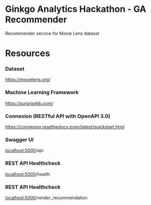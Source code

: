 # Ginkgo Analytics Hackathon - GA Recommender
Recommender service for Movie Lens dataset


# Resources

### Dataset
https://movielens.org/

### Machine Learning Framework  

https://surpriselib.com/

### Connexion (RESTful API with OpenAPI 3.0)
https://connexion.readthedocs.io/en/latest/quickstart.html
### Swagger UI
<localhost:5000>/api

### REST API Healthcheck
<localhost:5000>/health

### REST API Healthcheck
<localhost:5000>/render_recommendation




